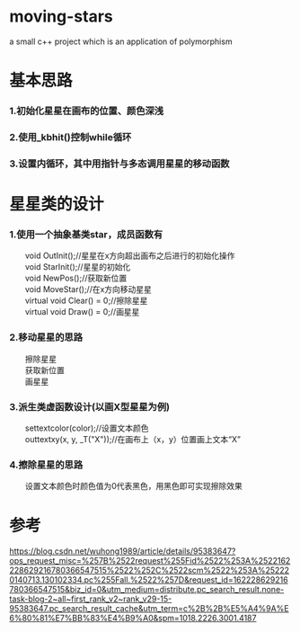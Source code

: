 # moving-stars
a small c++ project which is an application of polymorphism

# 基本思路
### 1.初始化星星在画布的位置、颜色深浅  
### 2.使用_kbhit()控制while循环  
### 3.设置内循环，其中用指针与多态调用星星的移动函数  

# 星星类的设计
### 1.使用一个抽象基类star，成员函数有  
&ensp;&ensp;&ensp;&ensp;void OutInit();//星星在x方向超出画布之后进行的初始化操作  
&ensp;&ensp;&ensp;&ensp;void StarInit();//星星的初始化  
&ensp;&ensp;&ensp;&ensp;void NewPos();//获取新位置  
&ensp;&ensp;&ensp;&ensp;void MoveStar();//在x方向移动星星  
&ensp;&ensp;&ensp;&ensp;virtual void Clear() = 0;//擦除星星  
&ensp;&ensp;&ensp;&ensp;virtual void Draw() = 0;//画星星  
### 2.移动星星的思路  
&ensp;&ensp;&ensp;&ensp;擦除星星  
&ensp;&ensp;&ensp;&ensp;获取新位置  
&ensp;&ensp;&ensp;&ensp;画星星  
### 3.派生类虚函数设计(以画X型星星为例)  
&ensp;&ensp;&ensp;&ensp;settextcolor(color);//设置文本颜色  
&ensp;&ensp;&ensp;&ensp;outtextxy(x, y, _T("X"));//在画布上（x，y）位置画上文本“X”  
### 4.擦除星星的思路  
&ensp;&ensp;&ensp;&ensp;设置文本颜色时颜色值为0代表黑色，用黑色即可实现擦除效果  

# 参考  
https://blog.csdn.net/wuhong1989/article/details/95383647?ops_request_misc=%257B%2522request%255Fid%2522%253A%2522162228629216780366547515%2522%252C%2522scm%2522%253A%252220140713.130102334.pc%255Fall.%2522%257D&request_id=162228629216780366547515&biz_id=0&utm_medium=distribute.pc_search_result.none-task-blog-2~all~first_rank_v2~rank_v29-15-95383647.pc_search_result_cache&utm_term=c%2B%2B%E5%A4%9A%E6%80%81%E7%BB%83%E4%B9%A0&spm=1018.2226.3001.4187

